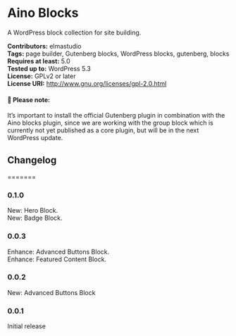 # Aino Blocks
A WordPress block collection for site building.

__Contributors:__ elmastudio  
__Tags:__ page builder, Gutenberg blocks, WordPress blocks, gutenberg, blocks  
__Requires at least:__ 5.0  
__Tested up to:__ WordPress 5.3  
__License:__ GPLv2 or later  
__License URI:__ http://www.gnu.org/licenses/gpl-2.0.html  


#### :pushpin:  Please note:  
It’s important to install the official Gutenberg plugin in combination with the Aino blocks plugin, since we are working with the group block which is currently not yet published as a core plugin, but will be in the next WordPress update.

## Changelog
=======

### 0.1.0
New: Hero Block.  
New: Badge Block.

### 0.0.3
Enhance: Advanced Buttons Block.  
Enhance: Featured Content Block.  

### 0.0.2
New: Advanced Buttons Block  

### 0.0.1
Initial release  
